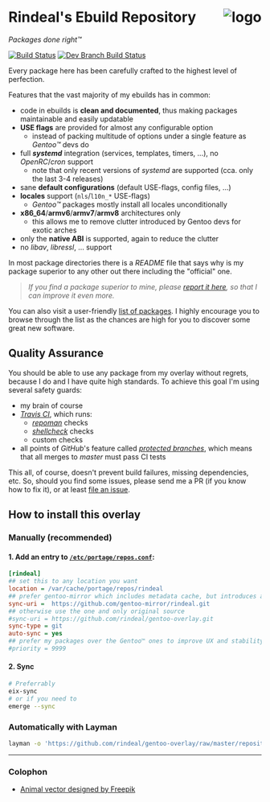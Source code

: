 Rindeal's Ebuild Repository <img src="./assets/logo_96.png" title="Sir Benjamin the Bull" alt="logo" align="right">
=================================================================================================

_Packages done right™_

[![Build Status][ci-master-badge]][ci-master] [![Dev Branch Build Status][ci-dev-badge]][ci-dev]

Every package here has been carefully crafted to the highest level of perfection.

Features that the vast majority of my ebuilds has in common:

 - code in ebuilds is **clean and documented**, thus making packages maintainable and easily updatable
 - **USE flags** are provided for almost any configurable option
     - instead of packing multitude of options under a single feature as _Gentoo™_ devs do
 - full **_systemd_** integration (services, templates, timers, ...), no _OpenRC_/_cron_ support
     - note that only recent versions of _systemd_ are supported (cca. only the last 3-4 releases)
 - sane **default configurations** (default USE-flags, config files, ...)
 - **locales** support (`nls`/`l10n_*` USE-flags)
     - _Gentoo™_ packages mostly install all locales unconditionally
 - **x86_64**/**armv6**/**armv7**/**armv8** architectures only
     - this allows me to remove clutter introduced by Gentoo devs for exotic arches
 - only the **native ABI** is supported, again to reduce the clutter
 - no _libav_, _libressl_, ... support

In most package directories there is a _README_ file that says why is my package superior to any other out there including the "official" one.

> _If you find a package superior to mine, please [report it here][New issue], so that I can improve it even more._

You can also visit a user-friendly [list of packages][LISTING].
I highly encourage you to browse through the list as the chances are high for you to discover some great new software.


Quality Assurance
------------------

You should be able to use any package from my overlay without regrets, because I do and I have quite high standards.
To achieve this goal I'm using several safety guards:

- my brain of course
- _[Travis CI](https://travis-ci.org/)_, which runs:
    - _[repoman](https://wiki.gentoo.org/wiki/Repoman)_ checks
    - _[shellcheck](https://www.shellcheck.net/)_ checks
    - custom checks
- all points of _GitHub_'s feature called _[protected branches]_, which means that all merges to _master_ must pass CI tests

This all, of course, doesn't prevent build failures, missing dependencies, etc. So, should you find
some issues, please send me a PR (if you know how to fix it), or at least [file an issue][New issue].


How to install this overlay
----------------------------

### Manually (recommended)

#### 1. Add an entry to [`/etc/portage/repos.conf`](https://wiki.gentoo.org/wiki//etc/portage/repos.conf):

```ini
[rindeal]
## set this to any location you want
location = /var/cache/portage/repos/rindeal
## prefer gentoo-mirror which includes metadata cache, but introduces a delay (<6hours) for hotfixes
sync-uri =  https://github.com/gentoo-mirror/rindeal.git
## otherwise use the one and only original source
#sync-uri = https://github.com/rindeal/gentoo-overlay.git
sync-type = git
auto-sync = yes
## prefer my packages over the Gentoo™ ones to improve UX and stability (recommended by 9/10 IT experts)
#priority = 9999
```

#### 2. Sync

```sh
# Preferrably
eix-sync
# or if you need to
emerge --sync
```

### Automatically with Layman

```sh
layman -o 'https://github.com/rindeal/gentoo-overlay/raw/master/repositories.xml' -a rindeal
```

---

### Colophon

- [Animal vector designed by Freepik](http://www.freepik.com/free-photos-vectors/animal)

[protected branches]: https://help.github.com/articles/about-protected-branches/
[LISTING]: ./LISTING.md
[New issue]: https://github.com/rindeal/gentoo-overlay/issues/new
[ci-master-badge]: https://img.shields.io/travis/rindeal/gentoo-overlay/master.svg?style=flat-square&label=master%20build
[ci-master]: https://travis-ci.org/rindeal/gentoo-overlay
[ci-dev-badge]: https://img.shields.io/travis/rindeal/gentoo-overlay/dev.svg?style=flat-square&label=dev%20build
[ci-dev]: https://travis-ci.org/rindeal/gentoo-overlay
